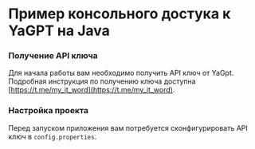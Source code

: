 # Пример консольного достука к YaGPT на Java

### Получение API ключа

Для начала работы вам необходимо получить API ключ от YaGpt. Подробная инструкция по получению ключа доступна [https://t.me/my_it_word](https://t.me/my_it_word).

### Настройка проекта

Перед запуском приложения вам потребуется сконфигурировать API ключ в `config.properties`.
